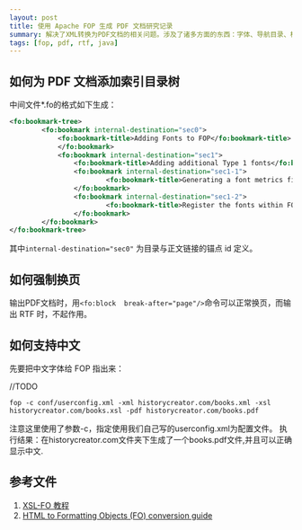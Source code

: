 ```yaml
---
layout: post
title: 使用 Apache FOP 生成 PDF 文档研究记录
summary: 解决了XML转换为PDF文档的相关问题。涉及了诸多方面的东西：字体、导航目录、样式等。
tags: [fop, pdf, rtf, java]
---
```


## 如何为 PDF 文档添加索引目录树

中间文件*.fo的格式如下生成：

````xml
<fo:bookmark-tree>
    	<fo:bookmark internal-destination="sec0">
       		<fo:bookmark-title>Adding Fonts to FOP</fo:bookmark-title>
    		</fo:bookmark>
    		<fo:bookmark internal-destination="sec1">
        		<fo:bookmark-title>Adding additional Type 1 fonts</fo:bookmark-title>
        		<fo:bookmark internal-destination="sec1-1">
            			<fo:bookmark-title>Generating a font metrics file</fo:bookmark-title>
        		</fo:bookmark>
        		<fo:bookmark internal-destination="sec1-2">
            			<fo:bookmark-title>Register the fonts within FOP</fo:bookmark-title>
        		</fo:bookmark>
    	</fo:bookmark>
</fo:bookmark-tree>
````

其中``internal-destination="sec0"`` 为目录与正文链接的锚点 id 定义。

## 如何强制换页

输出PDF文档时，用``<fo:block  break-after="page"/>``命令可以正常换页，而输出 RTF 时，不起作用。

## 如何支持中文

先要把中文字体给 FOP 指出来：

//TODO

````
fop -c conf/userconfig.xml -xml historycreator.com/books.xml -xsl historycreator.com/books.xsl -pdf historycreator.com/books.pdf
````

注意这里使用了参数-c，指定使用我们自己写的userconfig.xml为配置文件。
执行结果：在historycreator.com文件夹下生成了一个books.pdf文件,并且可以正确显示中文.

## 参考文件

1. [XSL-FO 教程](http://www.w3school.com.cn/xslfo/index.asp)
1. [HTML to Formatting Objects (FO) conversion guide](https://www.ibm.com/developerworks/library/x-xslfo2app)